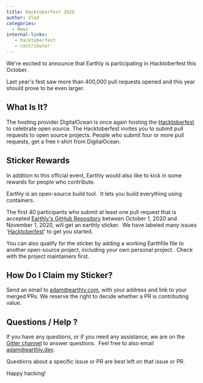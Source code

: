 ```yaml
---
title: Hacktoberfest 2020
author: Vlad
categories:
  - News
internal-links:
   - hacktoberfest
   - contributor
---
```


We're excited to announce that Earthly is participating in Hacktoberfest this October.

Last year's fest saw more than 400,000 pull requests opened and this year should prove to be even larger.

## What Is It?

The hosting provider DigitalOcean is once again hosting the [Hacktoberfest](https://hacktoberfest.digitalocean.com/) to celebrate open source. The Hacktoberfest invites you to submit pull requests to open source projects. People who submit four or more pull requests, get a free t-shirt from DigitalOcean.

## Sticker Rewards

In addition to this official event, Earthly would also like to kick in some rewards for people who contribute.

Earthly is an open-source build tool. &nbsp;It lets you build everything using containers.

The first 40 participants who submit at least one pull request that is accepted [Earthly's GitHub Repository](https://github.com/earthly/earthly) between October 1, 2020 and November 1, 2020, will get an earthly sticker. &nbsp;We have labeled many issues '[Hacktoberfest](https://github.com/earthly/earthly/issues?q=is%3Aissue+is%3Aopen+label%3Ahacktoberfest)' to get you started.

You can also qualify for the sticker by adding a working Earthfile file to another open-source project, including your own personal project. &nbsp;Check with the project maintainers first.

## How Do I Claim my Sticker?

Send an email to adam@earthly.com, with your address and link to your merged PRs. We reserve the right to decide whether a PR is contributing value. &nbsp;

## Questions / Help ?

If you have any questions, or if you need any assistance, we are on the [Gitter channel](https://gitter.im/earthly-room/community) to answer questions. &nbsp;Feel free to also email adam@earthly.dev. &nbsp;

Questions about a specific issue or PR are best left on that issue or PR.

Happy hacking!
